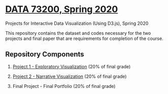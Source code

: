 # [DATA 73200, Spring 2020](https://sheri-kamal.github.io/DATA73200-SP2020/)
Projects for Interactive Data Visualization (Using D3.js), Spring 2020

This repository contains the dataset and codes necessary for the two projects and final paper that are requirements for completion of the course.

## Repository Components

1. [Project 1 - Exploratory Visualization](https://sheri-kamal.github.io/DATA73200-SP2020/Exploratory/) (20% of final grade)

2. [Project 2 - Narrative Visualization](https://sheri-kamal.github.io/DATA73200-SP2020/Narrative/) (20% of final grade)

3. Final Project - Final Portfolio (20% of final grade)
